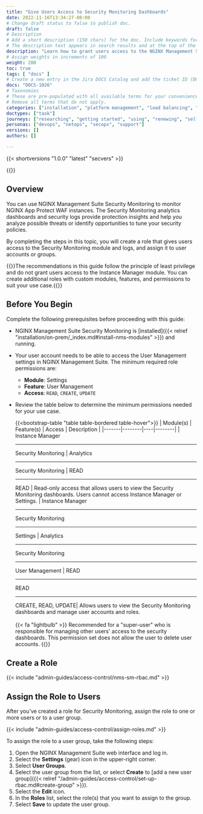 ```yaml
---
title: "Give Users Access to Security Monitoring Dashboards"
date: 2022-11-16T13:34:27-08:00
# Change draft status to false to publish doc.
draft: false
# Description
# Add a short description (150 chars) for the doc. Include keywords for SEO. 
# The description text appears in search results and at the top of the doc.
description: "Learn how to grant users access to the NGINX Management Suite Security Monitoring dashboards."
# Assign weights in increments of 100
weight: 200
toc: true
tags: [ "docs" ]
# Create a new entry in the Jira DOCS Catalog and add the ticket ID (DOCS-<number>) below
docs: "DOCS-1026"
# Taxonomies
# These are pre-populated with all available terms for your convenience.
# Remove all terms that do not apply.
categories: ["installation", "platform management", "load balancing", "api management", "service mesh", "security", "analytics"]
doctypes: ["task"]
journeys: ["researching", "getting started", "using", "renewing", "self service"]
personas: ["devops", "netops", "secops", "support"]
versions: []
authors: []

---
```


{{< shortversions "1.0.0" "latest" "secvers" >}}

{{<custom-styles>}}

## Overview

You can use NGINX Management Suite Security Monitoring to monitor NGINX App Protect WAF instances. The Security Monitoring analytics dashboards and security logs provide protection insights and help you analyze possible threats or identify opportunities to tune your security policies.

By completing the steps in this topic, you will create a role that gives users access to the Security Monitoring module and logs, and assign it to user accounts or groups. 

{{<note>}}The recommendations in this guide follow the principle of least privilege and do not grant users access to the Instance Manager module. You can create additional roles with custom modules, features, and permissions to suit your use case.{{</note>}}

## Before You Begin

Complete the following prerequisites before proceeding with this guide: 

- NGINX Management Suite Security Monitoring is [installed]({{< relref "installation/on-prem/_index.md#install-nms-modules" >}}) and running. 
- Your user account needs to be able to access the User Management settings in NGINX Management Suite. 
  The minimum required role permissions are:

    - **Module**: Settings 
    - **Feature**: User Management
    - **Access**: `READ`, `CREATE`, `UPDATE`

- Review the table below to determine the minimum permissions needed for your use case.

  {{<bootstrap-table "table table-bordered table-hover">}}
  | Module(s) | Feature(s) | Access | Description |
  |-------|--------|----|--------|
  | Instance&nbsp;Manager <hr> Security&nbsp;Monitoring | Analytics <hr> Security&nbsp;Monitoring | READ <hr> READ  | Read-only access that allows users to view the Security Monitoring dashboards. Users cannot access Instance Manager or Settings.
  | Instance&nbsp;Manager <hr> Security&nbsp;Monitoring <hr> Settings | Analytics <hr> Security&nbsp;Monitoring <hr>User Management | READ <hr> READ <hr> CREATE,&nbsp;READ,&nbsp;UPDATE| Allows users to view the Security Monitoring dashboards and manage user accounts and roles.<br><br>{{< fa "lightbulb" >}} Recommended for a "super-user" who is responsible for managing other users' access to the security dashboards. This permission set does not allow the user to delete user accounts.
  {{</bootstrap-table>}}


## Create a Role

{{< include "admin-guides/access-control/nms-sm-rbac.md" >}}

## Assign the Role to Users

After you've created a role for Security Monitoring, assign the role to one or more users or to a user group.

{{< include "admin-guides/access-control/assign-roles.md" >}}

To assign the role to a user group, take the following steps:

1. Open the NGINX Management Suite web interface and log in.
2. Select the **Settings** (gear) icon in the upper-right corner.
3. Select **User Groups**.
4. Select the user group from the list, or select **Create** to [add a new user group]({{< relref "/admin-guides/access-control/set-up-rbac.md#create-group" >}}).
5. Select the **Edit** icon.
6. In the **Roles** list, select the role(s) that you want to assign to the group.
7. Select **Save** to update the user group.
